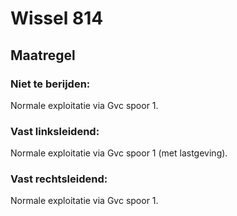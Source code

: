 # Wissel 814
## Maatregel
### Niet te berijden:
Normale exploitatie via Gvc spoor 1.
### Vast linksleidend:
Normale exploitatie via Gvc spoor 1 (met lastgeving).
### Vast rechtsleidend:
Normale exploitatie via Gvc spoor 1.